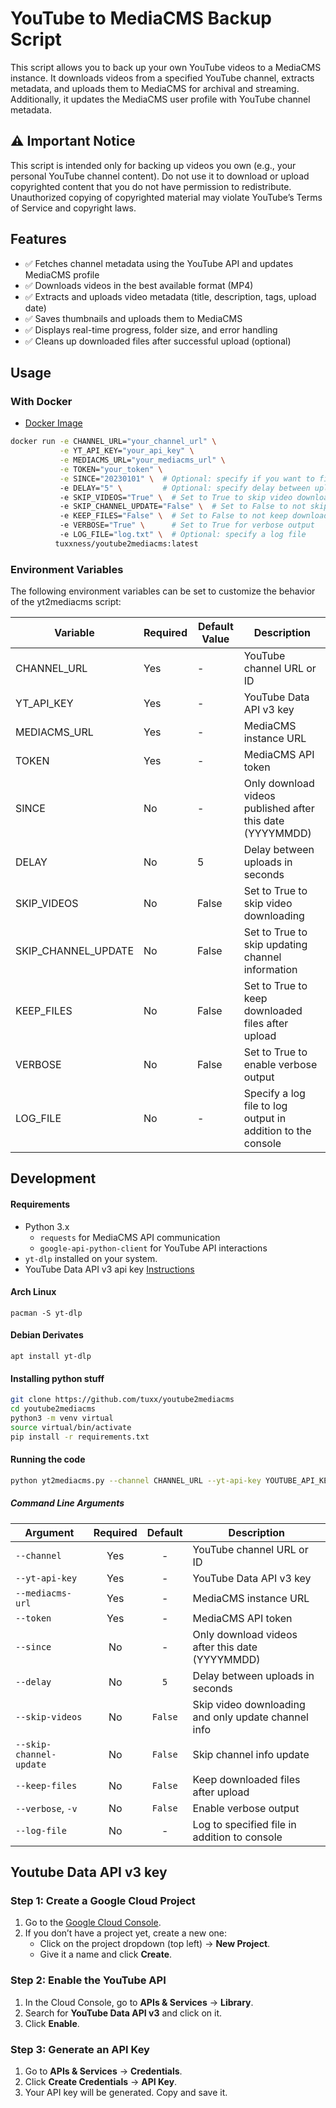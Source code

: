 # YouTube to MediaCMS Backup Script

This script allows you to back up your own YouTube videos to a MediaCMS instance. It downloads videos from a specified YouTube channel, extracts metadata, and uploads them to MediaCMS for archival and streaming. Additionally, it updates the MediaCMS user profile with YouTube channel metadata.

## ⚠️ Important Notice
This script is intended only for backing up videos you own (e.g., your personal YouTube channel content). Do not use it to download or upload copyrighted content that you do not have permission to redistribute. Unauthorized copying of copyrighted material may violate YouTube’s Terms of Service and copyright laws.

## Features
- ✅ Fetches channel metadata using the YouTube API and updates MediaCMS profile
- ✅ Downloads videos in the best available format (MP4)
- ✅ Extracts and uploads video metadata (title, description, tags, upload date)
- ✅ Saves thumbnails and uploads them to MediaCMS
- ✅ Displays real-time progress, folder size, and error handling
- ✅ Cleans up downloaded files after successful upload (optional)

## Usage

### With Docker

- [Docker Image](https://hub.docker.com/repository/docker/tuxxness/youtube2mediacms/general)

```bash
docker run -e CHANNEL_URL="your_channel_url" \
           -e YT_API_KEY="your_api_key" \
           -e MEDIACMS_URL="your_mediacms_url" \
           -e TOKEN="your_token" \
           -e SINCE="20230101" \  # Optional: specify if you want to filter by date
           -e DELAY="5" \         # Optional: specify delay between uploads
           -e SKIP_VIDEOS="True" \  # Set to True to skip video downloads
           -e SKIP_CHANNEL_UPDATE="False" \  # Set to False to not skip channel update
           -e KEEP_FILES="False" \  # Set to False to not keep downloaded files
           -e VERBOSE="True" \      # Set to True for verbose output
           -e LOG_FILE="log.txt" \  # Optional: specify a log file
          tuxxness/youtube2mediacms:latest 
```

### Environment Variables
The following environment variables can be set to customize the behavior of the yt2mediacms script:

| Variable | Required | Default Value | Description |
|-------------------------|----------|---------------|--------------------------------------------------------------|
| CHANNEL_URL | Yes | - | YouTube channel URL or ID |
| YT_API_KEY | Yes | - | YouTube Data API v3 key |
| MEDIACMS_URL | Yes | - | MediaCMS instance URL |
| TOKEN | Yes | - | MediaCMS API token |
| SINCE | No | - | Only download videos published after this date (YYYYMMDD) |
| DELAY | No | 5 | Delay between uploads in seconds |
| SKIP_VIDEOS | No | False | Set to True to skip video downloading |
| SKIP_CHANNEL_UPDATE | No | False | Set to True to skip updating channel information |
| KEEP_FILES | No | False | Set to True to keep downloaded files after upload |
| VERBOSE | No | False | Set to True to enable verbose output |
| LOG_FILE | No | - | Specify a log file to log output in addition to the console |


## Development

#### Requirements
- Python 3.x
  - `requests` for MediaCMS API communication
  - `google-api-python-client` for YouTube API interactions
- `yt-dlp` installed on your system.
- YouTube Data API v3 api key [Instructions](#youtube-data-api-v3-key)

#### Arch Linux

`pacman -S yt-dlp`

#### Debian Derivates

`apt install yt-dlp`

#### Installing python stuff
```bash
git clone https://github.com/tuxx/youtube2mediacms
cd youtube2mediacms
python3 -m venv virtual
source virtual/bin/activate
pip install -r requirements.txt
```

#### Running the code
```bash
python yt2mediacms.py --channel CHANNEL_URL --yt-api-key YOUTUBE_API_KEY --mediacms-url MEDIACMS_URL --token MEDIACMS_API_TOKEN
```

##### Command Line Arguments

| Argument | Required | Default | Description |
|----------|:--------:|:-------:|-------------|
| `--channel` | Yes | - | YouTube channel URL or ID |
| `--yt-api-key` | Yes | - | YouTube Data API v3 key |
| `--mediacms-url` | Yes | - | MediaCMS instance URL |
| `--token` | Yes | - | MediaCMS API token |
| `--since` | No | - | Only download videos after this date (YYYYMMDD) |
| `--delay` | No | `5` | Delay between uploads in seconds |
| `--skip-videos` | No | `False` | Skip video downloading and only update channel info |
| `--skip-channel-update` | No | `False` | Skip channel info update |
| `--keep-files` | No | `False` | Keep downloaded files after upload |
| `--verbose`, `-v` | No | `False` | Enable verbose output |
| `--log-file` | No | - | Log to specified file in addition to console |

## Youtube Data API v3 key

### Step 1: Create a Google Cloud Project
1. Go to the [Google Cloud Console](https://console.cloud.google.com/).
2. If you don’t have a project yet, create a new one:
     - Click on the project dropdown (top left) → **New Project**.
     - Give it a name and click **Create**.

### Step 2: Enable the YouTube API
1. In the Cloud Console, go to **APIs & Services** → **Library**.
2. Search for **YouTube Data API v3** and click on it.
3. Click **Enable**.

### Step 3: Generate an API Key
1. Go to **APIs & Services** → **Credentials**.
2. Click **Create Credentials** → **API Key**.
3. Your API key will be generated. Copy and save it.
